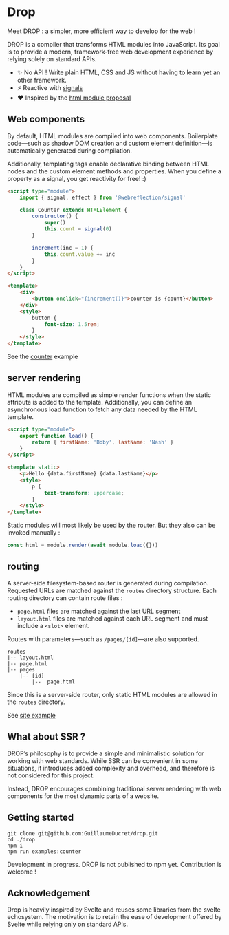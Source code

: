 

# Drop

Meet DROP : a simpler, more efficient way to develop for the web !

DROP is a compiler that transforms HTML modules into JavaScript.
Its goal is to provide a modern, framework-free web development experience by relying solely on standard APIs.

- :sparkles: No API ! Write plain HTML, CSS and JS without having to learn yet an other framework.
- :zap: Reactive with [signals](https://github.com/tc39/proposal-signals)
- :heart: Inspired by the [html module proposal](https://github.com/WICG/webcomponents/blob/gh-pages/proposals/html-modules-proposal.md)

## Web components

By default, HTML modules are compiled into web components. Boilerplate code—such as shadow DOM creation and custom element definition—is automatically generated during compilation.

Additionally, templating tags enable declarative binding between HTML nodes and the custom element methods and properties. When you define a property as a signal, you get reactivity for free! :)

```html
<script type="module">
    import { signal, effect } from '@webreflection/signal'

    class Counter extends HTMLElement {
        constructor() {
            super()
            this.count = signal(0)
        }

        increment(inc = 1) {
            this.count.value += inc
        }
    }
</script>

<template>
    <div>
        <button onclick="{increment()}">counter is {count}</button>
    </div>
    <style>
        button {
            font-size: 1.5rem;
        }
    </style>
</template>
```

See the [counter](examples/counter) example

## server rendering

HTML modules are compiled as simple render functions when the static attribute is added to the template. Additionally, you can define an asynchronous load function to fetch any data needed by the HTML template.

```html
<script type="module">
    export function load() {
        return { firstName: 'Boby', lastName: 'Nash' }
    }
</script>

<template static>
    <p>Hello {data.firstName} {data.lastName}</p>
    <style>
        p {
            text-transform: uppercase;
        }
    </style>
</template>
```

Static modules will most likely be used by the router. But they also can be invoked manually :

```js
const html = module.render(await module.load({}))
```

## routing

A server-side filesystem-based router is generated during compilation. Requested URLs are matched against the `routes` directory structure. Each routing directory can contain route files :

- `page.html` files are matched against the last URL segment
- `layout.html` files are matched against each URL segment and must include a `<slot>` element.

Routes with parameters—such as `/pages/[id]`—are also supported.

```
routes
|-- layout.html
|-- page.html
|-- pages
    |-- [id]
        |--  page.html

```

Since this is a server-side router, only static HTML modules are allowed in the `routes` directory.

See [site example](examples/site)

## What about SSR ?

DROP’s philosophy is to provide a simple and minimalistic solution for working with web standards.
While SSR can be convenient in some situations, it introduces added complexity and overhead, and therefore is not considered for this project.

Instead, DROP encourages combining traditional server rendering with web components for the most dynamic parts of a website.

## Getting started

```
git clone git@github.com:GuillaumeDucret/drop.git
cd ./drop
npm i
npm run examples:counter

```

Development in progress.
DROP is not published to npm yet. Contribution is welcome !

## Acknowledgement

Drop is heavily inspired by Svelte and reuses some libraries from the svelte echosystem. The motivation is to retain the ease of development offered by Svelte while relying only on standard APIs. 